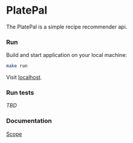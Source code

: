 # PlatePal

The PlatePal is a simple recipe recommender api.


### Run
Build and start application on your local machine:

```bash
make run
```

Visit [localhost](http://0.0.0.0:8080/).


### Run tests
_TBD_


### Documentation
[Scope](docs/spec.md)